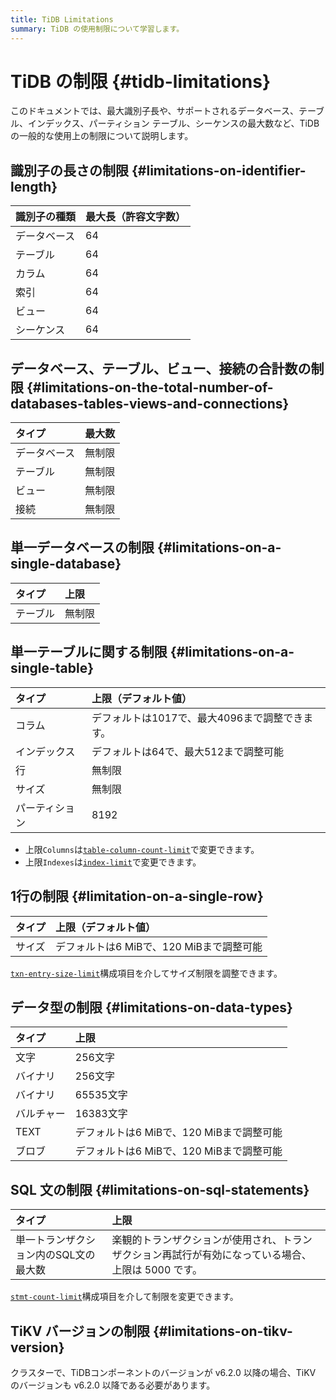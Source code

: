 ```yaml
---
title: TiDB Limitations
summary: TiDB の使用制限について学習します。
---
```


# TiDB の制限 {#tidb-limitations}

このドキュメントでは、最大識別子長や、サポートされるデータベース、テーブル、インデックス、パーティション テーブル、シーケンスの最大数など、TiDB の一般的な使用上の制限について説明します。

## 識別子の長さの制限 {#limitations-on-identifier-length}

| 識別子の種類 | 最大長（許容文字数） |
| :----- | :--------- |
| データベース | 64         |
| テーブル   | 64         |
| カラム    | 64         |
| 索引     | 64         |
| ビュー    | 64         |
| シーケンス  | 64         |

## データベース、テーブル、ビュー、接続の合計数の制限 {#limitations-on-the-total-number-of-databases-tables-views-and-connections}

| タイプ    | 最大数 |
| :----- | :-- |
| データベース | 無制限 |
| テーブル   | 無制限 |
| ビュー    | 無制限 |
| 接続     | 無制限 |

## 単一データベースの制限 {#limitations-on-a-single-database}

| タイプ  | 上限  |
| :--- | :-- |
| テーブル | 無制限 |

## 単一テーブルに関する制限 {#limitations-on-a-single-table}

| タイプ     | 上限（デフォルト値）                  |
| :------ | :-------------------------- |
| コラム     | デフォルトは1017で、最大4096まで調整できます。 |
| インデックス  | デフォルトは64で、最大512まで調整可能       |
| 行       | 無制限                         |
| サイズ     | 無制限                         |
| パーティション | 8192                        |

<CustomContent platform="tidb">

-   上限`Columns`は[`table-column-count-limit`](/tidb-configuration-file.md#table-column-count-limit-new-in-v50)で変更できます。
-   上限`Indexes`は[`index-limit`](/tidb-configuration-file.md#index-limit-new-in-v50)で変更できます。

</CustomContent>

## 1行の制限 {#limitation-on-a-single-row}

| タイプ | 上限（デフォルト値）                 |
| :-- | :------------------------- |
| サイズ | デフォルトは6 MiBで、120 MiBまで調整可能 |

<CustomContent platform="tidb">

[`txn-entry-size-limit`](/tidb-configuration-file.md#txn-entry-size-limit-new-in-v4010-and-v500)構成項目を介してサイズ制限を調整できます。

</CustomContent>

## データ型の制限 {#limitations-on-data-types}

| タイプ   | 上限                         |
| :---- | :------------------------- |
| 文字    | 256文字                      |
| バイナリ  | 256文字                      |
| バイナリ  | 65535文字                    |
| バルチャー | 16383文字                    |
| TEXT  | デフォルトは6 MiBで、120 MiBまで調整可能 |
| ブロブ   | デフォルトは6 MiBで、120 MiBまで調整可能 |

## SQL 文の制限 {#limitations-on-sql-statements}

| タイプ                  | 上限                                                   |
| :------------------- | :--------------------------------------------------- |
| 単一トランザクション内のSQL文の最大数 | 楽観的トランザクションが使用され、トランザクション再試行が有効になっている場合、上限は 5000 です。 |

<CustomContent platform="tidb">

[`stmt-count-limit`](/tidb-configuration-file.md#stmt-count-limit)構成項目を介して制限を変更できます。

</CustomContent>

## TiKV バージョンの制限 {#limitations-on-tikv-version}

クラスターで、TiDBコンポーネントのバージョンが v6.2.0 以降の場合、TiKV のバージョンも v6.2.0 以降である必要があります。
